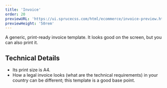```yaml
---
title: 'Invoice'
order: 20
previewURL: 'https://ui.sprucecss.com/html/ecommerce/invoice-preview.html'
previewHeight: '50rem'
---
```


<p class="lead">A generic, print-ready invoice template. It looks good on the screen, but you can also print it.</p>

## Technical Details

- Its print size is A4.
- How a legal invoice looks (what are the technical requirements) in your country can be different; this template is a good base point.
